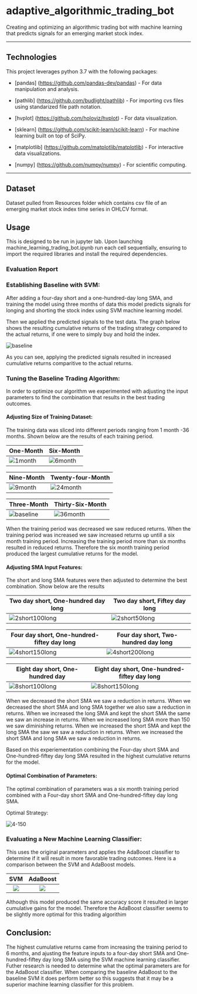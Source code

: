 # adaptive_algorithmic_trading_bot

Creating and optimizing an algorithmic trading bot with machine learning that predicts signals for an emerging market stock index.

---

## Technologies

This project leverages python 3.7 with the following packages:

* [pandas] (https://github.com/pandas-dev/pandas) - For data manipulation and analysis.

* [pathlib] (https://github.com/budlight/pathlib) - For importing cvs files using standarized file path notation.

* [hvplot] (https://github.com/holoviz/hvplot) - For data visualization.

* [sklearn] (https://github.com/scikit-learn/scikit-learn) - For machine learning built on top of SciPy.

* [matplotlib] (https://github.com/matplotlib/matplotlib) - For interactive data visualizations.

* [numpy] (https://github.com/numpy/numpy) - For scientific computing.


---

## Dataset

Dataset pulled from Resources folder which contains csv file of an emerging market stock index time series in OHLCV format.


## Usage

This is designed to be run in jupyter lab. Upon launching machine_learning_trading_bot.ipynb run each cell sequentially, ensuring to import the required libraries and install the required dependencies.

### Evaluation Report

### Establishing Baseline with SVM:

After adding a four-day short and a one-hundred-day long SMA, and training the model using three months of data this model predicts signals for longing and shorting the stock index using SVM machine learning model.

Then we applied the predicted signals to the test data. The graph below shows the resulting cumulative returns of the trading strategy compared to the actual returns, if one were to simply buy and hold the index.

![baseline](Images/3month_baseline.png)

As you can see, applying the predicted signals resulted in increased cumulative returns comparitive to the actual returns. 


### Tuning the Baseline Trading Algorithm:

In order to optimize our algorithm we experimented with adjusting the input parameters to find the combination that results in the best trading outcomes.





#### Adjusting Size of Training Dataset:

The training data was sliced into different periods ranging from 1 month -36 months. Shown below are the results of each training period.

| One-Month  | Six-Month |
| ------------- | ------------- |
| ![1month](Images/1month.png)  | ![6month](Images/6month.png)  |

| Nine-Month  | Twenty-four-Month |
| ------------- | ------------- |
| ![9month](Images/9month.png)  | ![24month](Images/24month.png)  |

| Three-Month  | Thirty-Six-Month |
| ------------- | ------------- |
| ![baseline](Images/3month_baseline.png)  | ![36month](Images/36month.png)  |


When the training period was decreased we saw reduced returns. When the training period was increased we saw increased returns up untill a six month training period. Increasing the training period more than six months resulted in reduced returns. Therefore the six month training period produced the largest cumulative returns for the model.





#### Adjusting SMA Input Features:

The short and long SMA features were then adjusted to determine the best combination. Show below are the results


| Two day short, One-hundred day long  | Two day short, Fiftey day long |
| ------------- | ------------- |
| ![2short100long](Images/sma2short100long.png)  | ![2short50long](Images/sma2short50long.png)  |

| Four day short, One-hundred-fiftey day long  | Four day short, Two-hundred day long |
| ------------- | ------------- |
| ![4short150long](Images/sma4short150long.png)  | ![4short200long](Images/sma4short200long.png)  |

| Eight day short, One-hundred day  | Eight day short, One-hundred-fiftey day long |
| ------------- | ------------- |
| ![8short100long](Images/sma8short100long.png)  | ![8short150long](Images/sma8short150long.png)  |


When we decreased the short SMA we saw a reduction in returns. When we decreased the short SMA and long SMA together we also saw a reduction in returns. When we increased the long SMA and kept the short SMA the same we saw an increase in returns. When we increased long SMA more than 150 we saw diminishing returns. When we increased the short SMA and kept the long SMA the saw we saw a reduction in returns. When we increased the short SMA and long SMA we saw a reduction in returns.

Based on this experiementation combining the Four-day short SMA and One-hundred-fiftey day long SMA resulted in the highest cumulative returns for the model.





#### Optimal Combination of Parameters:

The optimal combination of parameters was a six month training period combined with a Four-day short SMA and One-hundred-fiftey day long SMA. 

Optimal Strategy:


![4-150](Images/sma4short150long.png)





### Evaluating a New Machine Learning Classifier:

This uses the original parameters and applies the AdaBoost classifier to determine if it will result in more favorable trading outcomes. Here is a comparison between the SVM and AdaBoost models.

SVM                        |  AdaBoost
:-------------------------:|:-------------------------:
![](Images/3month_baseline.png)   |  ![](Images/ada_baseline.png)


Although this model produced the same accuracy score it resulted in larger cumulative gains for the model. Therefore the AdaBoost classifier seems to be slightly more optimal for this trading algorithim





## Conclusion:

The highest cumulative returns came from increasing the training period to 6 months, and ajusting the feature inputs to a four-day short SMA and One-hundred-fiftey day long SMA using the SVM machine learning classifier. Futher research is needed to determine what the optimal parameters are for the AdaBoost classifier. When comparing the baseline AdaBoost to the baseline SVM it does perform better so this suggests that it may be a superior machine learning classifier for this problem.